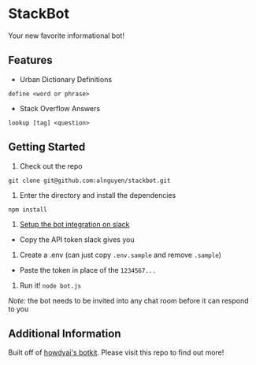 StackBot
========

Your new favorite informational bot!

Features
--------

* Urban Dictionary Definitions

`define <word or phrase>`

* Stack Overflow Answers

`lookup [tag] <question>`

Getting Started
---------------

1. Check out the repo

`git clone git@github.com:alnguyen/stackbot.git`

1. Enter the directory and install the dependencies

`npm install`

1. [Setup the bot integration on slack](https://my.slack.com/services/new/bot)

  * Copy the API token slack gives you

1. Create a .env (can just copy `.env.sample` and remove `.sample`)

  * Paste the token in place of the `1234567...`

1. Run it! `node bot.js`

_Note:_ the bot needs to be invited into any chat room before it can respond to you

Additional Information
----------------------

Built off of [howdyai's botkit](https://github.com/howdyai/botkit).  Please visit this repo to find out more!